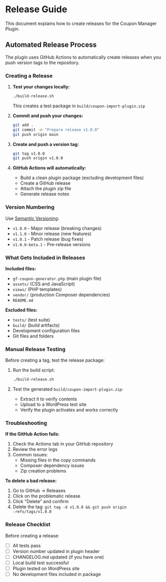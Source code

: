 # Release Guide

This document explains how to create releases for the Coupon Manager Plugin.

## Automated Release Process

The plugin uses GitHub Actions to automatically create releases when you push version tags to the repository.

### Creating a Release

1. **Test your changes locally:**
   ```bash
   ./build-release.sh
   ```
   This creates a test package in `build/coupon-import-plugin.zip`

2. **Commit and push your changes:**
   ```bash
   git add .
   git commit -m "Prepare release v1.0.0"
   git push origin main
   ```

3. **Create and push a version tag:**
   ```bash
   git tag v1.0.0
   git push origin v1.0.0
   ```

4. **GitHub Actions will automatically:**
   - Build a clean plugin package (excluding development files)
   - Create a GitHub release
   - Attach the plugin zip file
   - Generate release notes

### Version Numbering

Use [Semantic Versioning](https://semver.org/):
- `v1.0.0` - Major release (breaking changes)
- `v1.1.0` - Minor release (new features)
- `v1.0.1` - Patch release (bug fixes)
- `v1.0.0-beta.1` - Pre-release versions

### What Gets Included in Releases

**Included files:**
- `gf-coupon-generator.php` (main plugin file)
- `assets/` (CSS and JavaScript)
- `views/` (PHP templates)
- `vendor/` (production Composer dependencies)
- `README.md`

**Excluded files:**
- `tests/` (test suite)
- `build/` (build artifacts)
- Development configuration files
- Git files and folders

### Manual Release Testing

Before creating a tag, test the release package:

1. Run the build script:
   ```bash
   ./build-release.sh
   ```

2. Test the generated `build/coupon-import-plugin.zip`:
   - Extract it to verify contents
   - Upload to a WordPress test site
   - Verify the plugin activates and works correctly

### Troubleshooting

**If the GitHub Action fails:**
1. Check the Actions tab in your GitHub repository
2. Review the error logs
3. Common issues:
   - Missing files in the copy commands
   - Composer dependency issues
   - Zip creation problems

**To delete a bad release:**
1. Go to GitHub → Releases
2. Click on the problematic release
3. Click "Delete" and confirm
4. Delete the tag: `git tag -d v1.0.0 && git push origin :refs/tags/v1.0.0`

### Release Checklist

Before creating a release:
- [ ] All tests pass
- [ ] Version number updated in plugin header
- [ ] CHANGELOG.md updated (if you have one)
- [ ] Local build test successful
- [ ] Plugin tested on WordPress site
- [ ] No development files included in package 